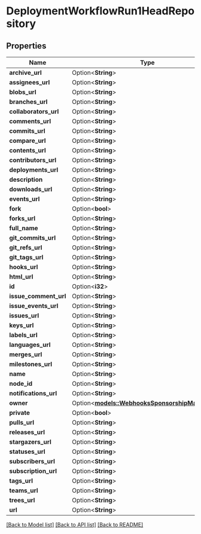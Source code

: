 # DeploymentWorkflowRun1HeadRepository

## Properties

Name | Type | Description | Notes
------------ | ------------- | ------------- | -------------
**archive_url** | Option<**String**> |  | [optional]
**assignees_url** | Option<**String**> |  | [optional]
**blobs_url** | Option<**String**> |  | [optional]
**branches_url** | Option<**String**> |  | [optional]
**collaborators_url** | Option<**String**> |  | [optional]
**comments_url** | Option<**String**> |  | [optional]
**commits_url** | Option<**String**> |  | [optional]
**compare_url** | Option<**String**> |  | [optional]
**contents_url** | Option<**String**> |  | [optional]
**contributors_url** | Option<**String**> |  | [optional]
**deployments_url** | Option<**String**> |  | [optional]
**description** | Option<**String**> |  | [optional]
**downloads_url** | Option<**String**> |  | [optional]
**events_url** | Option<**String**> |  | [optional]
**fork** | Option<**bool**> |  | [optional]
**forks_url** | Option<**String**> |  | [optional]
**full_name** | Option<**String**> |  | [optional]
**git_commits_url** | Option<**String**> |  | [optional]
**git_refs_url** | Option<**String**> |  | [optional]
**git_tags_url** | Option<**String**> |  | [optional]
**hooks_url** | Option<**String**> |  | [optional]
**html_url** | Option<**String**> |  | [optional]
**id** | Option<**i32**> |  | [optional]
**issue_comment_url** | Option<**String**> |  | [optional]
**issue_events_url** | Option<**String**> |  | [optional]
**issues_url** | Option<**String**> |  | [optional]
**keys_url** | Option<**String**> |  | [optional]
**labels_url** | Option<**String**> |  | [optional]
**languages_url** | Option<**String**> |  | [optional]
**merges_url** | Option<**String**> |  | [optional]
**milestones_url** | Option<**String**> |  | [optional]
**name** | Option<**String**> |  | [optional]
**node_id** | Option<**String**> |  | [optional]
**notifications_url** | Option<**String**> |  | [optional]
**owner** | Option<[**models::WebhooksSponsorshipMaintainer**](webhooks_sponsorship_maintainer.md)> |  | [optional]
**private** | Option<**bool**> |  | [optional]
**pulls_url** | Option<**String**> |  | [optional]
**releases_url** | Option<**String**> |  | [optional]
**stargazers_url** | Option<**String**> |  | [optional]
**statuses_url** | Option<**String**> |  | [optional]
**subscribers_url** | Option<**String**> |  | [optional]
**subscription_url** | Option<**String**> |  | [optional]
**tags_url** | Option<**String**> |  | [optional]
**teams_url** | Option<**String**> |  | [optional]
**trees_url** | Option<**String**> |  | [optional]
**url** | Option<**String**> |  | [optional]

[[Back to Model list]](../README.md#documentation-for-models) [[Back to API list]](../README.md#documentation-for-api-endpoints) [[Back to README]](../README.md)


